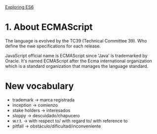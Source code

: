 [Exploring ES6](http://exploringjs.com/es6/)

# 1. About ECMAScript

The language is evolved by the TC39 (Technical Committee 39). Who define the nwe specifications for
each release.

JavaScript official name is ECMAScript since 'Java' is trademarked by Oracle. It's named ECMAScript after 
the Ecma international organization which is a standard organization that manages the language standard.



# New vocabulary
* trademark -> marca registrada
* inception -> comienzo
* stake holders -> interesados
* sloppy -> descuidado/chapucero
* w.r.t. -> with respect to/ with regard to/ with reference to
* pitfall -> obstáculo/dificultad/inconveniente
